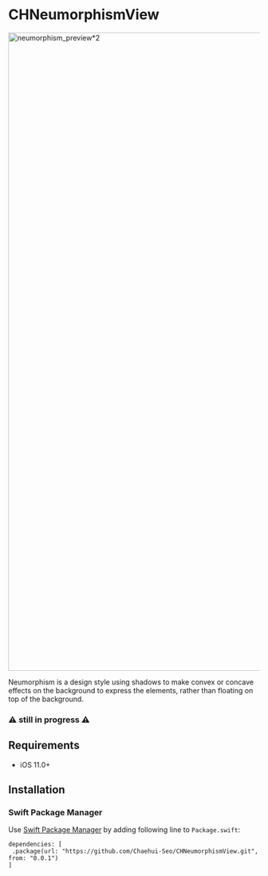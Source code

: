 # CHNeumorphismView
<img width="1280" alt="neumorphism_preview*2" src="https://github.com/Chaehui-Seo/CHNeumorphismView/assets/73422344/b473b892-8e67-476e-8f16-8013fb95cfd5">



Neumorphism is a design style using shadows to make convex or concave effects on the background to express the elements, rather than floating on top of the background.
### ⚠️ still in progress ⚠️

## Requirements
- iOS 11.0+

## Installation
### Swift Package Manager
Use [Swift Package Manager](https://swift.org/package-manager/) by adding following line to `Package.swift`:
```
dependencies: [
 .package(url: "https://github.com/Chaehui-Seo/CHNeumorphismView.git", from: "0.0.1")
]
```
